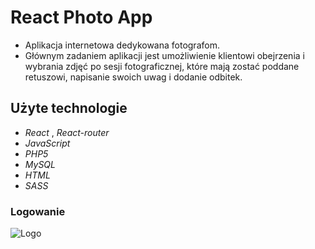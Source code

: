 # React Photo App

- Aplikacja internetowa dedykowana fotografom.
- Głównym zadaniem aplikacji jest umożliwienie klientowi obejrzenia i wybrania zdjęć po sesji fotograficznej, które mają zostać poddane retuszowi, napisanie swoich uwag i dodanie odbitek.

## Użyte technologie

- _React_ , _React-router_
- _JavaScript_
- _PHP5_
- _MySQL_
- _HTML_
- _SASS_

### Logowanie

<img alt="Logo" src="http://maciejf.pl/reactApp/login_1.gif" style="max-width:100%;">
